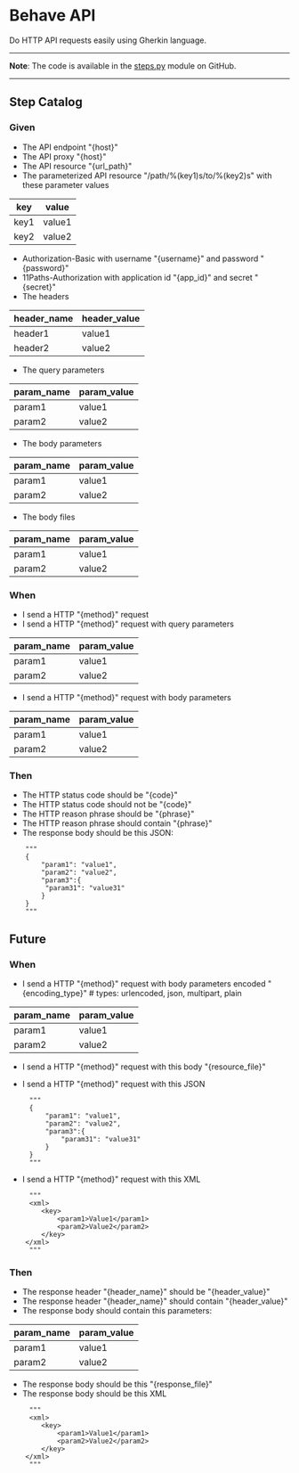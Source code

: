 # Behave API

Do HTTP API requests easily using Gherkin language.

---

**Note**: The code is available in the [steps.py](https://github.com/ivanprjcts/sdklib/tree/master/sdklib/test/behave/steps.py) module on GitHub.

---


## Step Catalog

### Given

* The API endpoint "{host}"
* The API proxy "{host}"
* The API resource "{url_path}"
* The parameterized API resource "/path/%(key1)s/to/%(key2)s" with these parameter values                 

 | key   | value  |  
 |---    | ---    |
 | key1  | value1 |
 | key2  | value2 | 

* Authorization-Basic with username "{username}" and password "{password}"
* 11Paths-Authorization with application id "{app_id}" and secret "{secret}"
* The headers

 | header_name   | header_value  |  
 |---    | ---    |
 | header1  	| value1       |
 | header2      | value2       |


* The query parameters

 | param_name   | param_value  |
 |---    | ---    |
 | param1  	| value1  	    |
 | param2 	| value2  	    |

* The body parameters

 | param_name   | param_value  |
 |---    | ---    |
 | param1  	| value1  	    |
 | param2 		| value2  	    |

* The body files

 | param_name   | param_value  |
 |---    | ---    |
 | param1  	| value1  	    |
 | param2 		| value2  	    |



### When

* I send a HTTP "{method}" request
* I send a HTTP "{method}" request with query parameters

 | param_name   | param_value  |
 |---    | ---    |
 | param1  	   | value1  	    |
 | param2            | value2  	    |

* I send a HTTP "{method}" request with body parameters

 | param_name   | param_value  |
 |---    | ---    |
 | param1  	   | value1  	    |
 | param2 	   | value2  	    |


### Then

* The HTTP status code should be "{code}"
* The HTTP status code should not be "{code}"
* The HTTP reason phrase should be "{phrase}"
* The HTTP reason phrase should contain "{phrase}"
* The response body should be this JSON:
```
	"""
	{
	    "param1": "value1",
	    "param2": "value2",
	    "param3":{
	   	 "param31": "value31"
	    }
	}
	"""
```

## Future

### When

* I send a HTTP "{method}" request with body parameters encoded "{encoding_type}"  # types: urlencoded, json, multipart, plain

 | param_name   | param_value  |
 |---    | ---    |
 | param1            | value1  	    |
 | param2            | value2  	    |


* I send a HTTP "{method}" request with this body "{resource_file}"


* I send a HTTP "{method}" request with this JSON
```
   	 """
   	 {
   		 "param1": "value1",
   		 "param2": "value2",
   		 "param3":{
   			 "param31": "value31"
   		 }
   	 }
   	 """
```
* I send a HTTP "{method}" request with this XML
```
   	 """
	 <xml>
	 	<key>
	 		<param1>Value1</param1>
		 	<param2>Value2</param2>
	 	</key>
	</xml>
	 """
```
### Then

* The response header "{header_name}" should be "{header_value}"
* The response header "{header_name}" should contain "{header_value}"
* The response body should contain this parameters:

 | param_name    | param_value  	 |
 |---    | ---    |
 | param1        | value1  		 |
 | param2  	 | value2   	 |

* The response body should be this "{response_file}"
* The response body should be this XML
```
   	 """
	 <xml>
	 	<key>
	 		<param1>Value1</param1>
		 	<param2>Value2</param2>
	 	</key>
	</xml>
	 """
```
